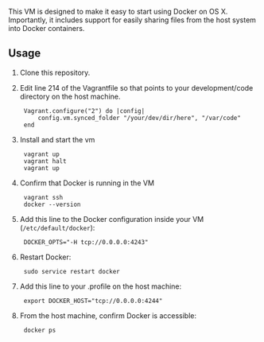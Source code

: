 This VM is designed to make it easy to start using Docker on OS X. Importantly, it includes support for easily sharing files from the host system into Docker containers.

Usage
-----

1. Clone this repository.
2. Edit line 214 of the Vagrantfile so that  points to your development/code directory on the host machine.

		Vagrant.configure("2") do |config|
			config.vm.synced_folder "/your/dev/dir/here", "/var/code"
		end
3. Install and start the vm

		vagrant up
		vagrant halt
		vagrant up

4. Confirm that Docker is running in the VM

		vagrant ssh
		docker --version

5. Add this line to the Docker configuration inside your VM (```/etc/default/docker```):
	
		DOCKER_OPTS="-H tcp://0.0.0.0:4243"

6. Restart Docker:
		
		sudo service restart docker

7. Add this line to your .profile on the host machine:

		export DOCKER_HOST="tcp://0.0.0.0:4244"

8. From the host machine, confirm Docker is accessible:

		docker ps